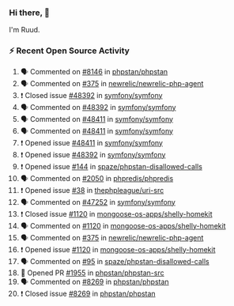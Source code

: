 ### Hi there, 👋

I'm Ruud.
 
### :zap: Recent Open Source Activity

<!--START_SECTION:activity-->
1. 🗣 Commented on [#8146](https://github.com/phpstan/phpstan/issues/8146) in [phpstan/phpstan](https://github.com/phpstan/phpstan)
2. 🗣 Commented on [#375](https://github.com/newrelic/newrelic-php-agent/issues/375) in [newrelic/newrelic-php-agent](https://github.com/newrelic/newrelic-php-agent)
3. ❗️ Closed issue [#48392](https://github.com/symfony/symfony/issues/48392) in [symfony/symfony](https://github.com/symfony/symfony)
4. 🗣 Commented on [#48392](https://github.com/symfony/symfony/issues/48392) in [symfony/symfony](https://github.com/symfony/symfony)
5. 🗣 Commented on [#48411](https://github.com/symfony/symfony/issues/48411) in [symfony/symfony](https://github.com/symfony/symfony)
6. 🗣 Commented on [#48411](https://github.com/symfony/symfony/issues/48411) in [symfony/symfony](https://github.com/symfony/symfony)
7. ❗️ Opened issue [#48411](https://github.com/symfony/symfony/issues/48411) in [symfony/symfony](https://github.com/symfony/symfony)
8. ❗️ Opened issue [#48392](https://github.com/symfony/symfony/issues/48392) in [symfony/symfony](https://github.com/symfony/symfony)
9. ❗️ Opened issue [#144](https://github.com/spaze/phpstan-disallowed-calls/issues/144) in [spaze/phpstan-disallowed-calls](https://github.com/spaze/phpstan-disallowed-calls)
10. 🗣 Commented on [#2050](https://github.com/phpredis/phpredis/issues/2050) in [phpredis/phpredis](https://github.com/phpredis/phpredis)
11. ❗️ Opened issue [#38](https://github.com/thephpleague/uri-src/issues/38) in [thephpleague/uri-src](https://github.com/thephpleague/uri-src)
12. 🗣 Commented on [#47252](https://github.com/symfony/symfony/issues/47252) in [symfony/symfony](https://github.com/symfony/symfony)
13. ❗️ Closed issue [#1120](https://github.com/mongoose-os-apps/shelly-homekit/issues/1120) in [mongoose-os-apps/shelly-homekit](https://github.com/mongoose-os-apps/shelly-homekit)
14. 🗣 Commented on [#1120](https://github.com/mongoose-os-apps/shelly-homekit/issues/1120) in [mongoose-os-apps/shelly-homekit](https://github.com/mongoose-os-apps/shelly-homekit)
15. 🗣 Commented on [#375](https://github.com/newrelic/newrelic-php-agent/issues/375) in [newrelic/newrelic-php-agent](https://github.com/newrelic/newrelic-php-agent)
16. ❗️ Opened issue [#1120](https://github.com/mongoose-os-apps/shelly-homekit/issues/1120) in [mongoose-os-apps/shelly-homekit](https://github.com/mongoose-os-apps/shelly-homekit)
17. 🗣 Commented on [#95](https://github.com/spaze/phpstan-disallowed-calls/issues/95) in [spaze/phpstan-disallowed-calls](https://github.com/spaze/phpstan-disallowed-calls)
18. 💪 Opened PR [#1955](https://github.com/phpstan/phpstan-src/pull/1955) in [phpstan/phpstan-src](https://github.com/phpstan/phpstan-src)
19. 🗣 Commented on [#8269](https://github.com/phpstan/phpstan/issues/8269) in [phpstan/phpstan](https://github.com/phpstan/phpstan)
20. ❗️ Closed issue [#8269](https://github.com/phpstan/phpstan/issues/8269) in [phpstan/phpstan](https://github.com/phpstan/phpstan)
<!--END_SECTION:activity-->
